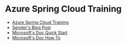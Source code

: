 # Azure Spring Cloud Training

- [Azure Spring Cloud Training](https://github.com/microsoft/azure-spring-cloud-training)
- [Seroter's Blog Post](https://seroter.wordpress.com/2019/10/08/first-look-building-java-microservices-with-the-new-azure-spring-cloud/)
- [Microsoft's Doc Quick Start](https://docs.microsoft.com/en-us/azure/spring-cloud/spring-cloud-quickstart-launch-app-portal)
- [Microsoft's Doc How To](https://docs.microsoft.com/en-us/azure/spring-cloud/spring-cloud-howto-staging-environment)
